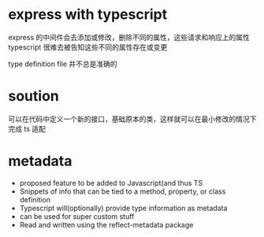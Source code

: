 # express with typescript

express 的中间件会去添加或修改，删除不同的属性，这些请求和响应上的属性 typescript 很难去被告知这些不同的属性存在或变更

type definition file 并不总是准确的

# soution

可以在代码中定义一个新的接口，基础原本的类，这样就可以在最小修改的情况下完成 ts 适配

# metadata

- proposed feature to be added to Javascript(and thus TS
- Snippets of info that can be tied to a method, property, or class definition
- Typescript will(optionally) provide type information as metadata
- can be used for super custom stuff
- Read and written using the reflect-metadata package
